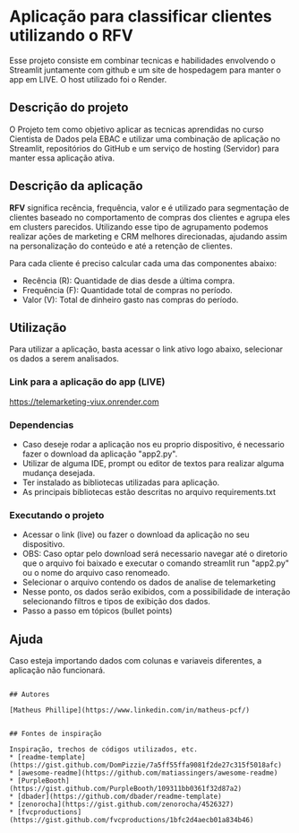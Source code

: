 # Aplicação para classificar clientes utilizando o RFV

Esse projeto consiste em combinar tecnicas e habilidades envolvendo o Streamlit juntamente com github e um site de hospedagem para manter o app em LIVE. O host utilizado foi o Render.

## Descrição do projeto

O Projeto tem como objetivo aplicar as tecnicas aprendidas no curso Cientista de Dados pela EBAC e utilizar uma combinação de aplicação no Streamlit, repositórios do GitHub e um serviço de hosting (Servidor) para manter essa aplicação ativa.

## Descrição da aplicação

**RFV** significa recência, frequência, valor e é utilizado para segmentação de clientes baseado no comportamento de compras dos clientes e agrupa eles em clusters parecidos. Utilizando esse tipo de agrupamento podemos realizar ações de marketing e CRM melhores direcionadas, ajudando assim na personalização do conteúdo e até a retenção de clientes.

Para cada cliente é preciso calcular cada uma das componentes abaixo:

- Recência (R): Quantidade de dias desde a última compra.
- Frequência (F): Quantidade total de compras no período.
- Valor (V): Total de dinheiro gasto nas compras do período.


## Utilização

Para utilizar a aplicação, basta acessar o link ativo logo abaixo, selecionar os dados a serem analisados.

### Link para a aplicação do app (LIVE)

https://telemarketing-viux.onrender.com

### Dependencias

* Caso deseje rodar a aplicação nos eu proprio dispositivo, é necessario fazer o download da aplicação "app2.py". 
* Utilizar de alguma IDE, prompt ou editor de textos para realizar alguma mudança desejada.
* Ter instalado as bibliotecas utilizadas para aplicação.
* As principais bibliotecas estão descritas no arquivo requirements.txt

### Executando o projeto

* Acessar o link (live) ou fazer o download da aplicação no seu dispositivo.
* OBS: Caso optar pelo download será necessario navegar até o diretorio que o arquivo foi baixado e executar o comando streamlit run "app2.py" ou o nome do arquivo caso renomeado.
* Selecionar o arquivo contendo os dados de analise de telemarketing
* Nesse ponto, os dados serão exibidos, com a possibilidade de interação selecionando filtros e tipos de exibição dos dados.
* Passo a passo em tópicos (bullet points)

## Ajuda

Caso esteja importando dados com colunas e variaveis diferentes, a aplicação não funcionará.
```

## Autores

[Matheus Phillipe](https://www.linkedin.com/in/matheus-pcf/)


## Fontes de inspiração

Inspiração, trechos de códigos utilizados, etc.
* [readme-template](https://gist.github.com/DomPizzie/7a5ff55ffa9081f2de27c315f5018afc)
* [awesome-readme](https://github.com/matiassingers/awesome-readme)
* [PurpleBooth](https://gist.github.com/PurpleBooth/109311bb0361f32d87a2)
* [dbader](https://github.com/dbader/readme-template)
* [zenorocha](https://gist.github.com/zenorocha/4526327)
* [fvcproductions](https://gist.github.com/fvcproductions/1bfc2d4aecb01a834b46)

